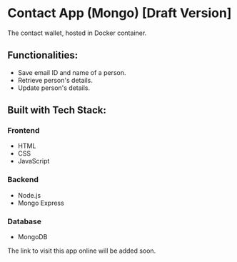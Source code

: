 # Contact App (Mongo) [Draft Version]
The contact wallet, hosted in Docker container.

## Functionalities:
- Save email ID and name of a person.
- Retrieve person's details.
- Update person's details.

## Built with Tech Stack:

### Frontend
- HTML
- CSS
- JavaScript

### Backend
- Node.js
- Mongo Express

### Database
- MongoDB

The link to visit this app online will be added soon.
